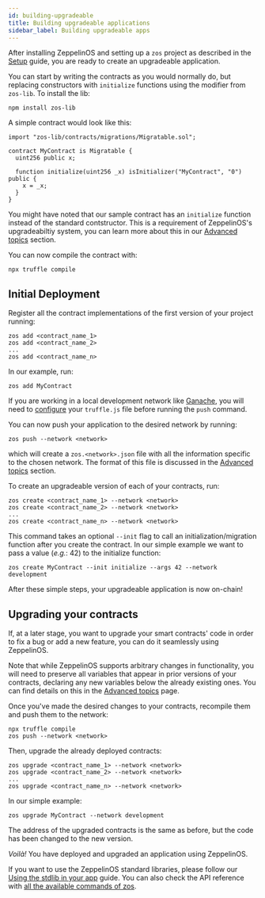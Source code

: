 ```yaml
---
id: building-upgradeable
title: Building upgradeable applications
sidebar_label: Building upgradeable apps
---
```


After installing ZeppelinOS and setting up a `zos` project as described in the [Setup](setup.md) guide, you are ready to create an upgradeable application.

You can start by writing the contracts as you would normally do, but replacing constructors with
`initialize` functions using the modifier from `zos-lib`. To install the lib:

    npm install zos-lib

A simple contract would look like this:

    import "zos-lib/contracts/migrations/Migratable.sol";

    contract MyContract is Migratable {
      uint256 public x;

      function initialize(uint256 _x) isInitializer("MyContract", "0") public {
        x = _x;
      }
    }

You might have noted that our sample contract has an `initialize` function instead of the standard contstructor. This is a requirement of ZeppelinOS's upgradeabiltiy system, you can learn more about this in our [Advanced topics](advanced.md) section. 

You can now compile the contract with:

    npx truffle compile

## Initial Deployment

Register all the contract implementations of the first version of your
project running:

    zos add <contract_name_1>
    zos add <contract_name_2>
    ...
    zos add <contract_name_n>

In our example, run:

    zos add MyContract

If you are working in a local development network like [Ganache](http://truffleframework.com/ganache/), you will need to [configure](http://truffleframework.com/docs/getting_started/project#alternative-migrating-with-ganache) your `truffle.js` file before running the `push` command.

You can now push your application to the desired network by running:

    zos push --network <network>

which will create a `zos.<network>.json` file with all the information specific to the chosen network. The format of this file is discussed in the [Advanced topics](advanced.md) section.

To create an upgradeable version of each of your contracts, run:

    zos create <contract_name_1> --network <network>
    zos create <contract_name_2> --network <network>
    ...
    zos create <contract_name_n> --network <network>

This command takes an optional `--init` flag to call an initialization/migration
function after you create the contract. In our simple example we want to pass a value (_e.g._: 42) to the initialize function:

    zos create MyContract --init initialize --args 42 --network development

After these simple steps, your upgradeable application is now on-chain!

## Upgrading your contracts

If, at a later stage, you want to upgrade your smart contracts' code in order to fix a bug or add a new feature, you can do it seamlessly using ZeppelinOS. 

Note that while ZeppelinOS supports arbitrary changes in functionality, you will need to preserve all variables that appear in prior versions of your contracts, declaring any new variables below the already existing ones. You can find details on this in the [Advanced topics](advanced.md) page. 

Once you've made the desired changes to your contracts, recompile them and push them to the network:

    npx truffle compile
    zos push --network <network>

Then, upgrade the already deployed contracts:

    zos upgrade <contract_name_1> --network <network>
    zos upgrade <contract_name_2> --network <network>
    ...
    zos upgrade <contract_name_n> --network <network>

In our simple example:

    zos upgrade MyContract --network development

The address of the upgraded contracts is the same as before, but the code has been changed to the new
version.

_Voilà!_ You have deployed and upgraded an application using ZeppelinOS. 

If you want to use the ZeppelinOS standard libraries, please follow our [Using the stdlib in your app](building-stdlib.md) guide. You can also check the API reference with [all the available commands of zos](climain.md).
